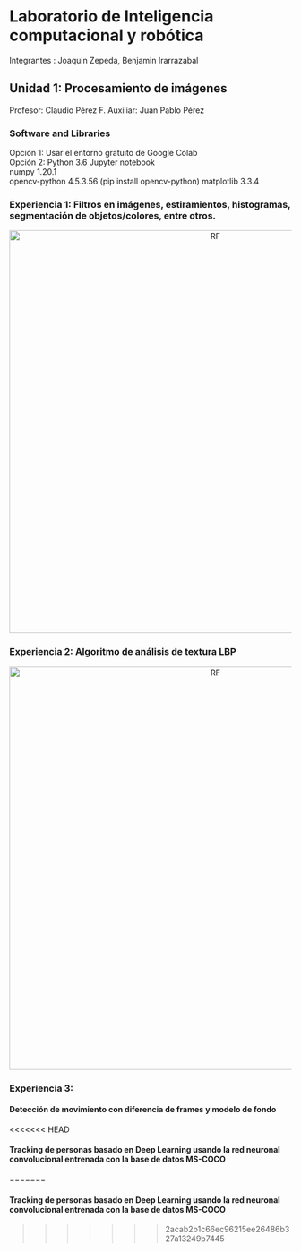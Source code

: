 # Laboratorio de Inteligencia computacional y robótica 
Integrantes : Joaquin Zepeda, Benjamin Irarrazabal  

## Unidad 1: Procesamiento de imágenes
Profesor: Claudio Pérez F.
Auxiliar: Juan Pablo Pérez 


### Software and Libraries
   Opción 1: Usar el entorno gratuito de Google Colab  
   Opción 2: Python 3.6 Jupyter notebook   
   numpy   1.20.1  
   opencv-python  4.5.3.56 (pip install opencv-python)
   matplotlib    3.3.4  


### Experiencia 1: Filtros en imágenes, estiramientos, histogramas, segmentación de objetos/colores, entre otros.

 <p align="center">
  <img src="bin/RandomForest/Matrices_de_confusión.png" width="720"  title="RF">
 </p>

### Experiencia 2: Algoritmo de análisis de textura LBP 


 <p align="center">
  <img src="bin/RandomForest/Matrices_de_confusión.png" width="720"  title="RF">
 </p>

### Experiencia 3: 
#### Detección de movimiento con diferencia de frames y modelo de fondo 

<<<<<<< HEAD
#### Tracking de personas basado en Deep Learning usando la red neuronal convolucional entrenada con la base de datos MS-COCO
=======
#### Tracking de personas basado en Deep Learning usando la red neuronal convolucional entrenada con la base de datos MS-COCO
>>>>>>> 2acab2b1c66ec96215ee26486b327a13249b7445
